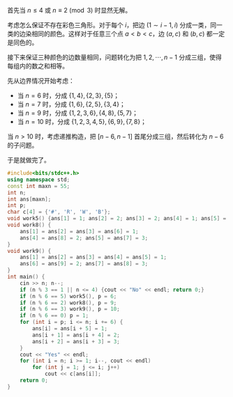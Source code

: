 首先当 $n\le 4$ 或 $n\equiv 2\pmod 3$ 时显然无解。

考虑怎么保证不存在彩色三角形。对于每个 $i$，把边 $(1\sim i-1,i)$ 分成一类，同一类的边染相同的颜色。这样对于任意三个点 $a<b<c$，边 $(a,c)$ 和 $(b,c)$ 都一定是同色的。

接下来保证三种颜色的边数量相同，问题转化为把 $1,2,\cdots, n-1$ 分成三组，使得每组内的数之和相等。

先从边界情况开始考虑：

- 当 $n=6$ 时，分成 $\{1,4\},\{2,3\},\{5\}$；
- 当 $n=7$ 时，分成 $\{1,6\},\{2,5\},\{3,4\}$；
- 当 $n=9$ 时，分成 $\{1,2,3,6\},\{4,8\},\{5,7\}$；
- 当 $n=10$ 时，分成 $\{1,2,3,4,5\},\{6,9\},\{7,8\}$；

当 $n>10$ 时，考虑递推构造，把 $[n-6,n-1]$ 首尾分成三组，然后转化为 $n-6$ 的子问题。

于是就做完了。

```cpp
#include<bits/stdc++.h>
using namespace std;
const int maxn = 55;
int n;
int ans[maxn];
int p;
char c[4] = {'#', 'R', 'W', 'B'};
void work5() {ans[1] = 1; ans[2] = 2; ans[3] = 2; ans[4] = 1; ans[5] = 3;}
void work8() {
    ans[1] = ans[2] = ans[3] = ans[6] = 1;
    ans[4] = ans[8] = 2; ans[5] = ans[7] = 3;
}
void work9() {
    ans[1] = ans[2] = ans[3] = ans[4] = ans[5] = 1;
    ans[6] = ans[9] = 2; ans[7] = ans[8] = 3;
}
int main() {
    cin >> n; n--;
    if (n % 3 == 1 || n <= 4) {cout << "No" << endl; return 0;}
    if (n % 6 == 5) work5(), p = 6;
    if (n % 6 == 2) work8(), p = 9;
    if (n % 6 == 3) work9(), p = 10;
    if (n % 6 == 0) p = 1;
    for (int i = p; i <= n; i += 6) {
        ans[i] = ans[i + 5] = 1;
        ans[i + 1] = ans[i + 4] = 2;
        ans[i + 2] = ans[i + 3] = 3;
    }
    cout << "Yes" << endl;
    for (int i = n; i >= 1; i--, cout << endl)
        for (int j = 1; j <= i; j++)
            cout << c[ans[i]];
    return 0;
}
```

